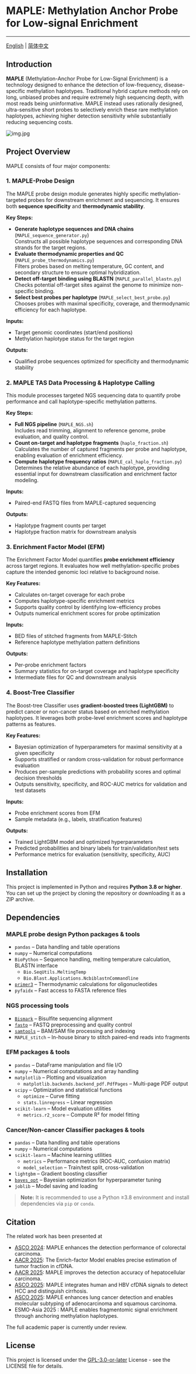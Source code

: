 # MAPLE: Methylation Anchor Probe for Low-signal Enrichment

---

[English](./README.md) | [简体中文](./README_zh.md)

## Introduction

**MAPLE** (Methylation-Anchor Probe for Low-Signal Enrichment) is a technology designed to enhance the detection of low-frequency, disease-specific methylation haplotypes. Traditional hybrid capture methods rely on long, unbiased probes and require extremely high sequencing depth, with most reads being uninformative. MAPLE instead uses rationally designed, ultra-sensitive short probes to selectively enrich these rare methylation haplotypes, achieving higher detection sensitivity while substantially reducing sequencing costs.

![img.jpg](imgs/probe_design.jpg)

## Project Overview

MAPLE consists of four major components:

### 1. MAPLE-Probe Design
The MAPLE probe design module generates highly specific methylation-targeted probes for downstream enrichment and sequencing. It ensures both **sequence specificity** and **thermodynamic stability**.

**Key Steps:**
- **Generate haplotype sequences and DNA chains** (`MAPLE_sequence_generator.py`)  
  Constructs all possible haplotype sequences and corresponding DNA strands for the target regions.
- **Evaluate thermodynamic properties and QC** (`MAPLE_probe_thermodynamics.py`)  
  Filters probes based on melting temperature, GC content, and secondary structure to ensure optimal hybridization.
- **Detect off-target binding using BLASTN** (`MAPLE_parallel_blastn.py`)  
  Checks potential off-target sites against the genome to minimize non-specific binding.
- **Select best probes per haplotype** (`MAPLE_select_best_probe.py`)  
  Chooses probes with maximal specificity, coverage, and thermodynamic efficiency for each haplotype.

**Inputs:**  
- Target genomic coordinates (start/end positions)  
- Methylation haplotype status for the target region  

**Outputs:**  
- Qualified probe sequences optimized for specificity and thermodynamic stability

### 2. MAPLE TAS Data Processing & Haplotype Calling
This module processes targeted NGS sequencing data to quantify probe performance and call haplotype-specific methylation patterns.

**Key Steps:**
- **Full NGS pipeline** (`MAPLE_NGS.sh`)  
  Includes read trimming, alignment to reference genome, probe evaluation, and quality control.
- **Count on-target and haplotype fragments** (`haplo_fraction.sh`)  
  Calculates the number of captured fragments per probe and haplotype, enabling evaluation of enrichment efficiency.
- **Compute haplotype frequency ratios** (`MAPLE_cal_haplo_fraction.py`)  
  Determines the relative abundance of each haplotype, providing essential input for downstream classification and enrichment factor modeling.

**Inputs:**  
- Paired-end FASTQ files from MAPLE-captured sequencing  

**Outputs:**  
- Haplotype fragment counts per target  
- Haplotype fraction matrix for downstream analysis  

### 3. Enrichment Factor Model (EFM)
The Enrichment Factor Model quantifies **probe enrichment efficiency** across target regions. It evaluates how well methylation-specific probes capture the intended genomic loci relative to background noise.  

**Key Features:**
- Calculates on-target coverage for each probe  
- Computes haplotype-specific enrichment metrics  
- Supports quality control by identifying low-efficiency probes  
- Outputs numerical enrichment scores for probe optimization  

**Inputs:**  
- BED files of stitched fragments from MAPLE-Stitch  
- Reference haplotype methylation pattern definitions  

**Outputs:**  
- Per-probe enrichment factors  
- Summary statistics for on-target coverage and haplotype specificity  
- Intermediate files for QC and downstream analysis  

### 4. Boost-Tree Classifier
The Boost-tree Classifier uses **gradient-boosted trees (LightGBM)** to predict cancer or non-cancer status based on enriched methylation haplotypes. It leverages both probe-level enrichment scores and haplotype patterns as features.  

**Key Features:**
- Bayesian optimization of hyperparameters for maximal sensitivity at a given specificity  
- Supports stratified or random cross-validation for robust performance evaluation  
- Produces per-sample predictions with probability scores and optimal decision thresholds  
- Outputs sensitivity, specificity, and ROC-AUC metrics for validation and test datasets  

**Inputs:**  
- Probe enrichment scores from EFM  
- Sample metadata (e.g., labels, stratification features)  

**Outputs:**  
- Trained LightGBM model and optimized hyperparameters  
- Predicted probabilities and binary labels for train/validation/test sets  
- Performance metrics for evaluation (sensitivity, specificity, AUC)  

## Installation
This project is implemented in Python and requires **Python 3.8 or higher**. You can set up the project by cloning the repository or downloading it as a ZIP archive.

## Dependencies
### MAPLE probe design Python packages & tools
- `pandas` – Data handling and table operations
- `numpy` – Numerical computations
- `BioPython` – Sequence handling, melting temperature calculation, BLASTN interface
  - `Bio.SeqUtils.MeltingTemp`
  - `Bio.Blast.Applications.NcbiblastnCommandline`
- [`primer3`](https://libnano.github.io/primer3-py/)  – Thermodynamic calculations for oligonucleotides
- `pyfaidx` – Fast access to FASTA reference files


### NGS processing tools
- [`Bismark`](https://www.bioinformatics.babraham.ac.uk/projects/bismark/) – Bisulfite sequencing alignment  
- [`fastp`](https://github.com/OpenGene/fastp) – FASTQ preprocessing and quality control  
- [`samtools`](http://www.htslib.org/) – BAM/SAM file processing and indexing  
- `MAPLE_stitch` – In-house binary to stitch paired-end reads into fragments  

### EFM packages & tools
- `pandas` – DataFrame manipulation and file I/O
- `numpy` – Numerical computations and array handling
- `matplotlib` – Plotting and visualization
  - `matplotlib.backends.backend_pdf.PdfPages` – Multi-page PDF output
- `scipy` – Optimization and statistical functions
  - `optimize` – Curve fitting
  - `stats.linregress` – Linear regression
- `scikit-learn` – Model evaluation utilities
  - `metrics.r2_score` – Compute R² for model fitting


### Cancer/Non-cancer Classifier packages & tools
- `pandas` – Data handling and table operations
- `numpy` – Numerical computations
- `scikit-learn` – Machine learning utilities
  - `metrics` – Performance metrics (ROC-AUC, confusion matrix)
  - `model_selection` – Train/test split, cross-validation
- `lightgbm` – Gradient boosting classifier
- [`bayes_opt`](https://github.com/bayesian-optimization/BayesianOptimization) – Bayesian optimization for hyperparameter tuning
- `joblib` – Model saving and loading

> **Note:** It is recommended to use a Python ≥3.8 environment and install dependencies via `pip` or `conda`.

## Citation
The related work has been presented at 
- [ASCO 2024](https://ascopubs.org/doi/abs/10.1200/JCO.2024.42.16_suppl.10547): MAPLE enhances the detection performance of colorectal carcinoma.
- [AACR 2025](https://aacrjournals.org/cancerres/article/85/8_Supplement_1/3712/757105): The Enrich-factor Model enables precise estimation of tumor fraction in cfDNA.
- [AACR 2025](https://aacrjournals.org/cancerres/article/85/8_Supplement_1/4577/760270): MAPLE improves the detection accuracy of hepatocellular carcinoma.
- [ASCO 2025](https://ascopubs.org/doi/abs/10.1200/JCO.2025.43.16_suppl.4136): MAPLE integrates human and HBV cfDNA signals to detect HCC and distinguish cirrhosis.
- [ASCO 2025](https://ascopubs.org/doi/abs/10.1200/JCO.2025.43.16_suppl.8057): MAPLE enhances lung cancer detection and enables molecular subtyping of adenocarcinoma and squamous carcinoma.
- ESMO-Asia 2025 : MAPLE enables fragmentomic signal enrichment through anchoring methylation haplotypes.

The full academic paper is currently under review.


## License
This project is licensed under the [GPL-3.0-or-later](LICENSE) License - see the LICENSE file for details.
